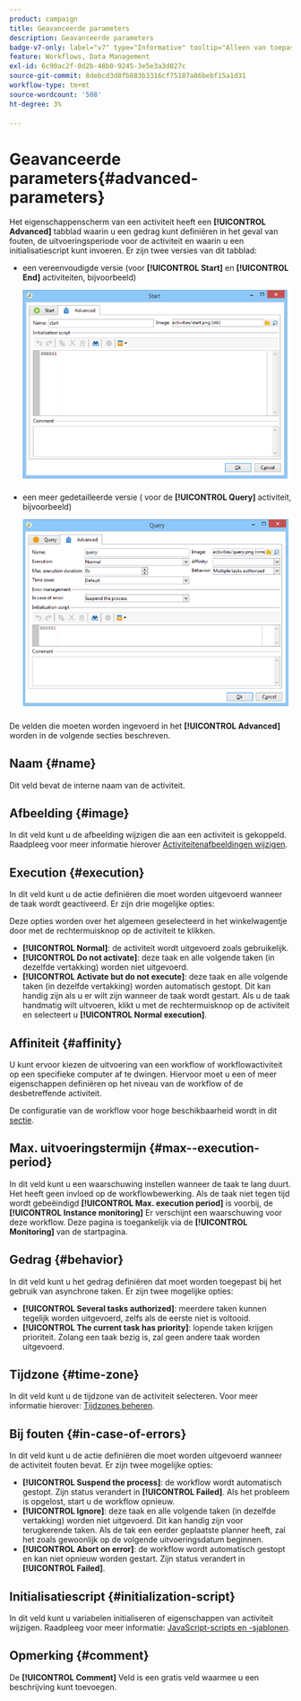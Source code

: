 ```yaml
---
product: campaign
title: Geavanceerde parameters
description: Geavanceerde parameters
badge-v7-only: label="v7" type="Informative" tooltip="Alleen van toepassing op Campaign Classic v7"
feature: Workflows, Data Management
exl-id: 6c90ac2f-0d2b-48b0-9245-3e5e3a3d027c
source-git-commit: 8debcd3d8fb883b3316cf75187a86bebf15a1d31
workflow-type: tm+mt
source-wordcount: '508'
ht-degree: 3%

---
```


# Geavanceerde parameters{#advanced-parameters}



Het eigenschappenscherm van een activiteit heeft een **[!UICONTROL Advanced]** tabblad waarin u een gedrag kunt definiëren in het geval van fouten, de uitvoeringsperiode voor de activiteit en waarin u een initialisatiescript kunt invoeren. Er zijn twee versies van dit tabblad:

* een vereenvoudigde versie (voor **[!UICONTROL Start]** en **[!UICONTROL End]** activiteiten, bijvoorbeeld)

  ![](assets/wf-advanced-basic.png)

* een meer gedetailleerde versie ( voor de **[!UICONTROL Query]** activiteit, bijvoorbeeld)

  ![](assets/wf-advanced-full.png)

De velden die moeten worden ingevoerd in het **[!UICONTROL Advanced]** worden in de volgende secties beschreven.

## Naam {#name}

Dit veld bevat de interne naam van de activiteit.

## Afbeelding {#image}

In dit veld kunt u de afbeelding wijzigen die aan een activiteit is gekoppeld. Raadpleeg voor meer informatie hierover [Activiteitenafbeeldingen wijzigen](managing-activity-images.md).

## Execution {#execution}

In dit veld kunt u de actie definiëren die moet worden uitgevoerd wanneer de taak wordt geactiveerd. Er zijn drie mogelijke opties:

Deze opties worden over het algemeen geselecteerd in het winkelwagentje door met de rechtermuisknop op de activiteit te klikken.

* **[!UICONTROL Normal]**: de activiteit wordt uitgevoerd zoals gebruikelijk.
* **[!UICONTROL Do not activate]**: deze taak en alle volgende taken (in dezelfde vertakking) worden niet uitgevoerd.
* **[!UICONTROL Activate but do not execute]**: deze taak en alle volgende taken (in dezelfde vertakking) worden automatisch gestopt. Dit kan handig zijn als u er wilt zijn wanneer de taak wordt gestart. Als u de taak handmatig wilt uitvoeren, klikt u met de rechtermuisknop op de activiteit en selecteert u **[!UICONTROL Normal execution]**.

## Affiniteit {#affinity}

U kunt ervoor kiezen de uitvoering van een workflow of workflowactiviteit op een specifieke computer af te dwingen. Hiervoor moet u een of meer eigenschappen definiëren op het niveau van de workflow of de desbetreffende activiteit.

De configuratie van de workflow voor hoge beschikbaarheid wordt in dit [sectie](../../installation/using/configuring-campaign-server.md#high-availability-workflows-and-affinities).


## Max. uitvoeringstermijn {#max--execution-period}

In dit veld kunt u een waarschuwing instellen wanneer de taak te lang duurt. Het heeft geen invloed op de workflowbewerking. Als de taak niet tegen tijd wordt gebeëindigd **[!UICONTROL Max. execution period]** is voorbij, de **[!UICONTROL Instance monitoring]** Er verschijnt een waarschuwing voor deze workflow. Deze pagina is toegankelijk via de **[!UICONTROL Monitoring]** van de startpagina.

## Gedrag {#behavior}

In dit veld kunt u het gedrag definiëren dat moet worden toegepast bij het gebruik van asynchrone taken. Er zijn twee mogelijke opties:

* **[!UICONTROL Several tasks authorized]**: meerdere taken kunnen tegelijk worden uitgevoerd, zelfs als de eerste niet is voltooid.
* **[!UICONTROL The current task has priority]**: lopende taken krijgen prioriteit. Zolang een taak bezig is, zal geen andere taak worden uitgevoerd.

## Tijdzone {#time-zone}

In dit veld kunt u de tijdzone van de activiteit selecteren. Voor meer informatie hierover: [Tijdzones beheren](managing-time-zones.md).

## Bij fouten {#in-case-of-errors}

In dit veld kunt u de actie definiëren die moet worden uitgevoerd wanneer de activiteit fouten bevat. Er zijn twee mogelijke opties:

* **[!UICONTROL Suspend the process]**: de workflow wordt automatisch gestopt. Zijn status verandert in **[!UICONTROL Failed]**. Als het probleem is opgelost, start u de workflow opnieuw.
* **[!UICONTROL Ignore]**: deze taak en alle volgende taken (in dezelfde vertakking) worden niet uitgevoerd. Dit kan handig zijn voor terugkerende taken. Als de tak een eerder geplaatste planner heeft, zal het zoals gewoonlijk op de volgende uitvoeringsdatum beginnen.
* **[!UICONTROL Abort on error]**: de workflow wordt automatisch gestopt en kan niet opnieuw worden gestart. Zijn status verandert in **[!UICONTROL Failed]**.

## Initialisatiescript {#initialization-script}

In dit veld kunt u variabelen initialiseren of eigenschappen van activiteit wijzigen. Raadpleeg voor meer informatie: [JavaScript-scripts en -sjablonen](javascript-scripts-and-templates.md).

## Opmerking {#comment}

De **[!UICONTROL Comment]** Veld is een gratis veld waarmee u een beschrijving kunt toevoegen.
